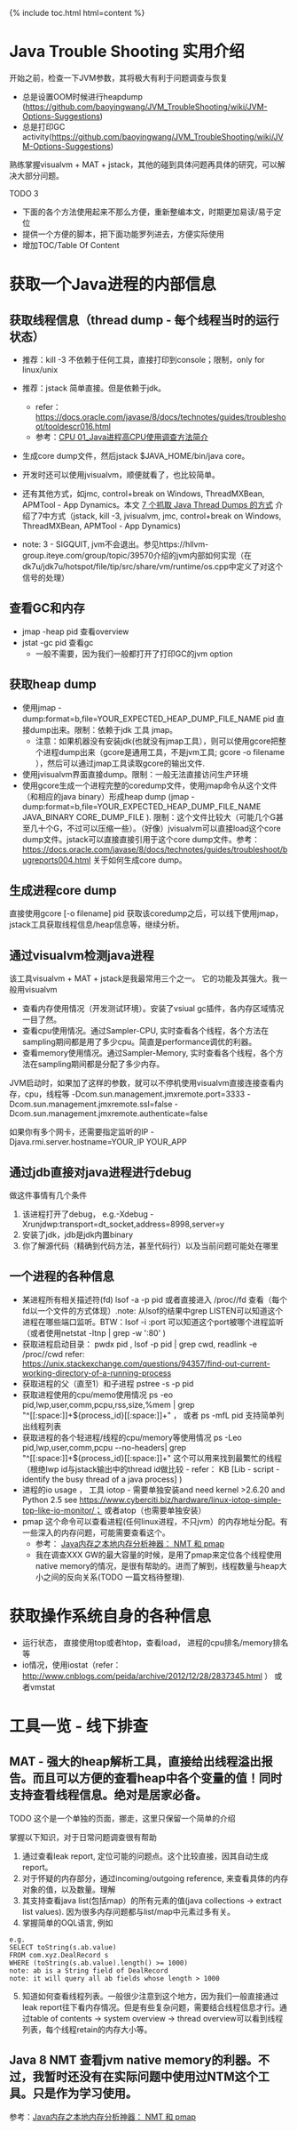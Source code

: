 {% include toc.html html=content %}

# Java Trouble Shooting 实用介绍

开始之前，检查一下JVM参数，其将极大有利于问题调查与恢复
* 总是设置OOM时候进行heapdump (https://github.com/baoyingwang/JVM_TroubleShooting/wiki/JVM-Options-Suggestions)
* 总是打印GC activity(https://github.com/baoyingwang/JVM_TroubleShooting/wiki/JVM-Options-Suggestions)

熟练掌握visualvm + MAT + jstack，其他的碰到具体问题再具体的研究，可以解决大部分问题。

TODO 3
* 下面的各个方法使用起来不那么方便，重新整编本文，时期更加易读/易于定位
* 提供一个方便的脚本，把下面功能罗列进去，方便实际使用
* 增加TOC/Table Of Content

# 获取一个Java进程的内部信息

## 获取线程信息（thread dump - 每个线程当时的运行状态）
- 推荐：kill -3 <pid> 不依赖于任何工具，直接打印到console；限制，only for linux/unix 
- 推荐：jstack <pid> 简单直接。但是依赖于jdk。
  - refer： https://docs.oracle.com/javase/8/docs/technotes/guides/troubleshoot/tooldescr016.html
  - 参考：[CPU 01_Java进程高CPU使用调查方法简介](https://github.com/baoyingwang/JVM_TroubleShooting/wiki/CPU---01_Java%E8%BF%9B%E7%A8%8B%E9%AB%98CPU%E4%BD%BF%E7%94%A8%E8%B0%83%E6%9F%A5%E6%96%B9%E6%B3%95%E7%AE%80%E4%BB%8B)
- 生成core dump文件，然后jstack $JAVA_HOME/bin/java core。
- 开发时还可以使用jvisualvm，顺便就看了，也比较简单。
- 还有其他方式，如jmc, control+break on Windows, ThreadMXBean, APMTool - App Dynamics。本文 [7 个抓取 Java Thread Dumps 的方式](https://my.oschina.net/dabird/blog/691692) 介绍了7中方式（jstack, kill -3, jvisualvm, jmc, control+break on Windows, ThreadMXBean, APMTool - App Dynamics)

- note: 3 - SIGQUIT, jvm不会退出。参见https://hllvm-group.iteye.com/group/topic/39570介绍的jvm内部如何实现（在dk7u/jdk7u/hotspot/file/tip/src/share/vm/runtime/os.cpp中定义了对这个信号的处理）

## 查看GC和内存
- jmap -heap pid 查看overview 
- jstat -gc pid 查看gc
  - 一般不需要，因为我们一般都打开了打印GC的jvm option 

## 获取heap dump
- 使用jmap -dump:format=b,file=YOUR_EXPECTED_HEAP_DUMP_FILE_NAME pid  直接dump出来。限制：依赖于jdk 工具 jmap。
  - 注意：如果机器没有安装jdk(也就没有jmap工具），则可以使用gcore把整个进程dump出来（gcore是通用工具，不是jvm工具; gcore -o filename <pid>），然后可以通过jmap工具读取gcore的输出文件.
- 使用jvisualvm界面直接dump。限制：一般无法直接访问生产环境
- 使用gcore生成一个进程完整的coredump文件，使用jmap命令从这个文件（和相应的java binary）形成heap dump (jmap -dump:format=b,file=YOUR_EXPECTED_HEAP_DUMP_FILE_NAME JAVA_BINARY CORE_DUMP_FILE ).  限制：这个文件比较大（可能几个G甚至几十个G，不过可以压缩一些）。（好像）jvisualvm可以直接load这个core dump文件。jstack可以直接直接引用于这个core dump文件。参考：https://docs.oracle.com/javase/8/docs/technotes/guides/troubleshoot/bugreports004.html 关于如何生成core dump。

## 生成进程core dump
直接使用gcore [-o filename] pid  获取该coredump之后，可以线下使用jmap，jstack工具获取线程信息/heap信息等，继续分析。

## 通过visualvm检测java进程
该工具visualvm + MAT + jstack是我最常用三个之一。 它的功能及其强大。我一般用visualvm
* 查看内存使用情况（开发测试环境）。安装了vsiual gc插件，各内存区域情况一目了然。
* 查看cpu使用情况。通过Sampler-CPU, 实时查看各个线程，各个方法在sampling期间都是用了多少cpu。简直是performance调优的利器。
* 查看memory使用情况。通过Sampler-Memory, 实时查看各个线程，各个方法在sampling期间都是分配了多少内存。


JVM启动时，如果加了这样的参数，就可以不停机使用visualvm直接连接查看内存，cpu，线程等
-Dcom.sun.management.jmxremote.port=3333  -Dcom.sun.management.jmxremote.ssl=false  -Dcom.sun.management.jmxremote.authenticate=false

如果你有多个网卡，还需要指定监听的IP -Djava.rmi.server.hostname=YOUR_IP YOUR_APP

## 通过jdb直接对java进程进行debug
做这件事情有几个条件
1. 该进程打开了debug， e.g.-Xdebug -Xrunjdwp:transport=dt_socket,address=8998,server=y 
2. 安装了jdk，jdb是jdk内置binary
3. 你了解源代码（精确到代码方法，甚至代码行）以及当前问题可能处在哪里


## 一个进程的各种信息
- 某进程所有相关描述符(fd) lsof -a -p pid 或者直接进入 /proc/<pid>/fd 查看（每个fd以一个文件的方式体现）.note: 从lsof的结果中grep LISTEN可以知道这个进程在哪些端口监听。BTW：lsof -i :port 可以知道这个port被哪个进程监听（或者使用netstat -ltnp | grep -w ':80' )
- 获取进程启动目录： pwdx pid , lsof -p pid | grep cwd, readlink -e /proc/<PID>/cwd refer: https://unix.stackexchange.com/questions/94357/find-out-current-working-directory-of-a-running-process
- 获取进程的父（直至1）和子进程 pstree -s -p pid
- 获取进程使用的cpu/memo使用情况 ps -eo pid,lwp,user,comm,pcpu,rss,size,%mem | grep "^[[:space:]]\+${process_id}[[:space:]]\+" ， 或者 ps -mfL pid 支持简单列出线程列表
- 获取进程的各个轻进程/线程的cpu/memory等使用情况 ps -Leo pid,lwp,user,comm,pcpu --no-headers| grep "^[[:space:]]\+${process_id}[[:space:]]\+" 这个可以用来找到最繁忙的线程（根绝lwp id与jstack输出中的thread id做比较 - refer： KB [Lib - script - identify the busy thread of a java process] )
- 进程的io usage ， 工具 iotop - 需要单独安装and need kernel >2.6.20 and Python 2.5 see https://www.cyberciti.biz/hardware/linux-iotop-simple-top-like-io-monitor/； 或者atop（也需要单独安装）
- pmap 这个命令可以查看进程(任何linux进程，不只jvm）的内存地址分配。有一些深入的内存问题，可能需要查看这个。
  - 参考： [Java内存之本地内存分析神器： NMT 和 pmap](http://blog.csdn.net/jicahoo/article/details/50933469) 
  - 我在调查XXX GW的最大容量的时候，是用了pmap来定位各个线程使用native memory的情况，是很有帮助的。进而了解到，线程数量与heap大小之间的反向关系(TODO 一篇文档待整理). 



# 获取操作系统自身的各种信息
- 运行状态， 直接使用top或者htop，查看load， 进程的cpu排名/memory排名等
- io情况，使用iostat（refer： http://www.cnblogs.com/peida/archive/2012/12/28/2837345.html ） 或者vmstat 


# 工具一览 - 线下排查

## MAT - 强大的heap解析工具，直接给出线程溢出报告。而且可以方便的查看heap中各个变量的值！同时支持查看线程信息。绝对是居家必备。
TODO 这个是一个单独的页面，挪走，这里只保留一个简单的介绍

掌握以下知识，对于日常问题调查很有帮助
1. 通过查看leak report, 定位可能的问题点。这个比较直接，因其自动生成report。
2. 对于怀疑的内存部分，通过incoming/outgoing reference, 来查看具体的内存对象的值，以及数量。理解
3. 其支持查看java list(包括map）的所有元素的值(java collections -> extract list values). 因为很多内存问题都与list/map中元素过多有关。
4. 掌握简单的OQL语言, 例如
```
e.g.
SELECT toString(s.ab.value) 
FROM com.xyz.DealRecord s 
WHERE (toString(s.ab.value).length() >= 1000)  
note: ab is a String field of DealRecord
note: it will query all ab fields whose length > 1000
```
5. 知道如何查看线程列表。一般很少注意到这个地方，因为我们一般直接通过leak report往下看内存情况。但是有些复杂问题，需要结合线程信息才行。通过table of contents -> system overview -> thread overview可以看到线程列表，每个线程retain的内存大小等。

## Java 8 NMT 查看jvm native memory的利器。不过，我暂时还没有在实际问题中使用过NTM这个工具。只是作为学习使用。
参考：[Java内存之本地内存分析神器： NMT 和 pmap](http://blog.csdn.net/jicahoo/article/details/50933469) 

